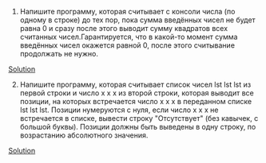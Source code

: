1. Напишите программу, которая считывает с консоли числа (по одному в строке) до тех пор, пока сумма введённых чисел не будет равна 0 и сразу после этого выводит сумму квадратов всех считанных чисел.Гарантируется, что в какой-то момент сумма введённых чисел окажется равной 0, после этого считывание продолжать не нужно.

  [Solution]()


2. Напишите программу, которая считывает список чисел lst lst lst из первой строки и число x x x из второй строки, которая выводит все позиции, на которых встречается число x x x в переданном списке lst lst lst. Позиции нумеруются с нуля, если число x x x не встречается в списке, вывести строку "Отсутствует" (без кавычек, с большой буквы). Позиции должны быть выведены в одну строку, по возрастанию абсолютного значения.

  [Solution]()